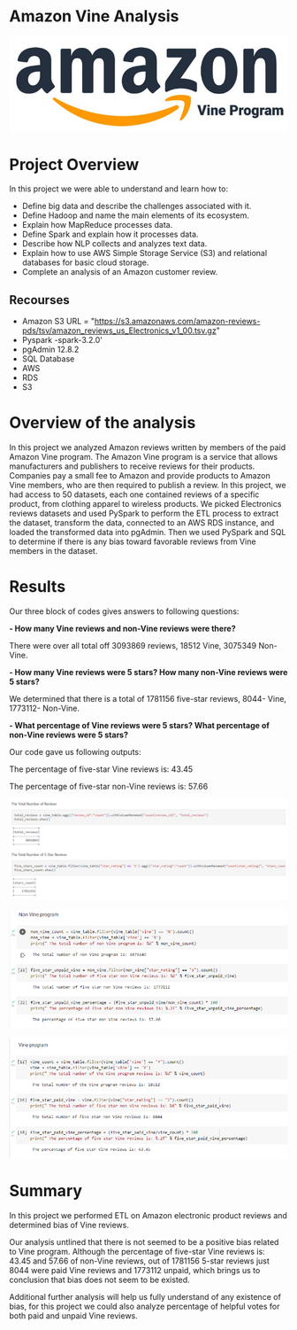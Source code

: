# Amazon Vine Analysis

![AmazonVine](https://github.com/kossakova/Amazon_Vine_Analysis/blob/main/PNG/AmazonVine.jpg)

# Project Overview 

In this project we were able to understand and learn how to:
- Define big data and describe the challenges associated with it.
-	Define Hadoop and name the main elements of its ecosystem.
-	Explain how MapReduce processes data.
-	Define Spark and explain how it processes data.
-	Describe how NLP collects and analyzes text data.
-	Explain how to use AWS Simple Storage Service (S3) and relational databases for basic cloud storage.
-	Complete an analysis of an Amazon customer review.

## Recourses

- Amazon S3 URL = "https://s3.amazonaws.com/amazon-reviews-pds/tsv/amazon_reviews_us_Electronics_v1_00.tsv.gz"
- Pyspark -spark-3.2.0'
- pgAdmin 12.8.2
- SQL Database
- AWS
- RDS
- S3

# Overview of the analysis

In this project we analyzed Amazon reviews written by members of the paid Amazon Vine program. The Amazon Vine program is a service that allows manufacturers and publishers to receive reviews for their products. Companies pay a small fee to Amazon and provide products to Amazon Vine members, who are then required to publish a review.
In this project, we had access to 50 datasets, each one contained reviews of a specific product, from clothing apparel to wireless products. We picked Electronics reviews datasets and used PySpark to perform the ETL process to extract the dataset, transform the data, connected to an AWS RDS instance, and loaded the transformed data into pgAdmin. 
Then we used PySpark and SQL to determine if there is any bias toward favorable reviews from Vine members in the dataset. 

# Results

Our three block of codes gives answers to following questions:

**- How many Vine reviews and non-Vine reviews were there?**
  
 There were over all total off 3093869 reviews, 18512 Vine, 3075349 Non-Vine.

**- How many Vine reviews were 5 stars? How many non-Vine reviews were 5 stars?**

We determined that there is a total of 1781156 five-star reviews, 8044- Vine, 1773112- Non-Vine.

**- What percentage of Vine reviews were 5 stars? What percentage of non-Vine reviews were 5 stars?**

Our code gave us following outputs:

The percentage of five-star Vine reviews is: 43.45

The percentage of five-star non-Vine reviews is: 57.66


![code](https://github.com/kossakova/Amazon_Vine_Analysis/blob/main/PNG/code.png)

![NonVine](https://github.com/kossakova/Amazon_Vine_Analysis/blob/main/PNG/NonVine.png)

![Vine](https://github.com/kossakova/Amazon_Vine_Analysis/blob/main/PNG/Vine.png)

# Summary
In this project we performed ETL on Amazon electronic product reviews and determined bias of Vine reviews.  

Our analysis untlined that there is not seemed to be a positive bias related to Vine program. Although the percentage of five-star Vine reviews is: 43.45 and 57.66 of non-Vine reviews, out of 1781156 5-star reviews just 8044 were paid Vine reviews and 1773112 unpaid, which brings us to conclusion that bias does not seem to be existed.  

Additional further analysis will help us fully understand of any existence of bias, for this project we could also analyze percentage of helpful votes for both paid and unpaid Vine reviews. 

